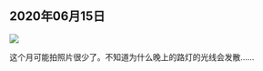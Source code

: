 ## 2020年06月15日

<div class="img-wrapper">
    <img src="img/2020.06.15.jpg" class="width-fifty" />
</div>

这个月可能拍照片很少了。不知道为什么晚上的路灯的光线会发散……
